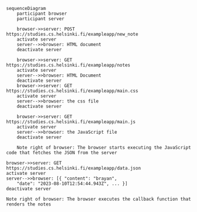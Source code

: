 ```mermaid
sequenceDiagram
    participant browser
    participant server

    browser->>server: POST https://studies.cs.helsinki.fi/exampleapp/new_note
    activate server
    server-->>browser: HTML document
    deactivate server

    browser->>server: GET https://studies.cs.helsinki.fi/exampleapp/notes
    activate server
    server-->>browser: HTML Document
    deactivate server
    browser->>server: GET https://studies.cs.helsinki.fi/exampleapp/main.css
    activate server
    server-->>browser: the css file
    deactivate server

    browser->>server: GET https://studies.cs.helsinki.fi/exampleapp/main.js
    activate server
    server-->>browser: the JavaScript file
    deactivate server

    Note right of browser: The browser starts executing the JavaScript code that fetches the JSON from the server
```
    browser->>server: GET https://studies.cs.helsinki.fi/exampleapp/data.json
    activate server
    server-->>browser: [{ "content": "brayan",
        "date": "2023-08-10T12:54:44.943Z", ... }]
    deactivate server

    Note right of browser: The browser executes the callback function that renders the notes
```
